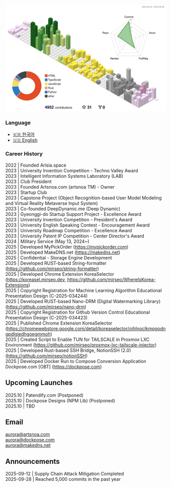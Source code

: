 ![](./profile-3d-contrib/profile-south-season-animate.svg)

### Language
- [🇰🇷 한국어](README_ko.md)
- [🇺🇸 English](README.md)

### Career History
2022 | Founded Arisia.space  
2023 | University Invention Competition - Techno Valley Award  
2023 | Intelligent Information Systems Laboratory (LAB)  
2023 | Club President  
2023 | Founded Artsnoa.com (artsnoa TM) - Owner  
2023 | Startup Club  
2023 | Capstone Project (Object Recognition-based User Model Modeling and Virtual Reality Metaverse Input System)  
2023 | Co-founded DeepDynamic.me (Deep Dynamic)  
2023 | Gyeonggi-do Startup Support Project - Excellence Award  
2023 | University Invention Competition - President's Award  
2023 | University English Speaking Contest - Encouragement Award  
2023 | University Roadmap Competition - Excellence Award  
2023 | University Patent IP Competition - Center Director's Award  
2024 | Military Service (May 13, 2024~)  
2025 | Developed MyPickOrder (https://mypickorder.com)  
2025 | Developed MakeDNS.net (https://makedns.net)  
2025 | Confidential - Storage Engine Development  
2025 | Developed RUST-based String-formatter (https://github.com/mirseo/string-formatter)  
2025 | Developed Chrome Extension KoreaSelector (https://koreasel.mirseo.dev, https://github.com/mirseo/WhereIsKorea-Extensions)  
2025 | Copyright Registration for Machine Learning Algorithm Educational Presentation Design (C-2025-034244)  
2025 | Developed RUST-based Nano-DRM (Digital Watermarking Library) (https://github.com/mirseo/nano-drm)  
2025 | Copyright Registration for Github Version Control Educational Presentation Design (C-2025-034423)  
2025 | Published Chrome Extension KoreaSelector (https://chromewebstore.google.com/detail/koreaselector/oihlnoclkmpgodngpdlgiedhgoegmmoh)  
2025 | Created Script to Enable TUN for TAILSCALE in Proxmox LXC Environment (https://github.com/mirseo/proxmox-lxc-tailscale-injector)  
2025 | Developed Rust-based SSH Bridge, NotionSSH (2.0) (https://github.com/mirseo/notionSSH)  
2025 | Developed Docker Run to Compose Conversion Application Dockpose.com [OBT] (https://dockpose.com)  

## Upcoming Launches
2025.10 | Patendify.com (Postponed)  
2025.10 | Dockpose Designs (NPM Lib) (Postponed)  
2025.10 | TBD  

## Email
aurora@artsnoa.com  
aurora@dockpose.com  
aurora@makedns.net  

## Announcements
2025-09-12 | Supply Chain Attack Mitigation Completed  
2025-09-28 | Reached 5,000 commits in the past year


